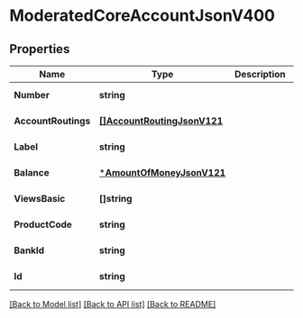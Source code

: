 # ModeratedCoreAccountJsonV400

## Properties
Name | Type | Description | Notes
------------ | ------------- | ------------- | -------------
**Number** | **string** |  | [default to null]
**AccountRoutings** | [**[]AccountRoutingJsonV121**](AccountRoutingJsonV121.md) |  | [default to null]
**Label** | **string** |  | [default to null]
**Balance** | [***AmountOfMoneyJsonV121**](AmountOfMoneyJsonV121.md) |  | [default to null]
**ViewsBasic** | **[]string** |  | [default to null]
**ProductCode** | **string** |  | [default to null]
**BankId** | **string** |  | [default to null]
**Id** | **string** |  | [default to null]

[[Back to Model list]](../README.md#documentation-for-models) [[Back to API list]](../README.md#documentation-for-api-endpoints) [[Back to README]](../README.md)


